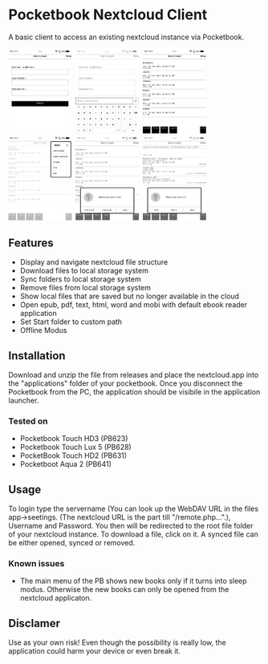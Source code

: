 # Pocketbook Nextcloud Client
A basic client to access an existing nextcloud instance via Pocketbook. 

<img src="/screenshots/loginScreen.bmp" width="25%" height="25%">&nbsp;&nbsp;<img src="/screenshots/loginScreenURL.bmp" width="25%" height="25%">&nbsp;&nbsp;<img src="/screenshots/startScreen.bmp" width="25%" height="25%">&nbsp;&nbsp;<img src="/screenshots/menu.bmp" width="25%" height="25%">&nbsp;&nbsp;<img src="/screenshots/folderDialog.bmp" width="25%" height="25%">&nbsp;&nbsp;<img src="/screenshots/fileDialog.bmp" width="25%" height="25%">

## Features
* Display and navigate nextcloud file structure
* Download files to local storage system
* Sync folders to local storage system
* Remove files from local storage system
* Show local files that are saved but no longer available in the cloud
* Open epub, pdf, text, html, word and mobi with default ebook reader application
* Set Start folder to custom path
* Offline Modus

## Installation
Download and unzip the file from releases and place the nextcloud.app into the "applications" folder of your pocketbook. Once you disconnect the Pocketbook from the PC, the application should be visibile in the application launcher.

### Tested on
* Pocketbook Touch HD3 (PB623) 
* Pocketbook Touch Lux 5 (PB628)
* PocketBook Touch HD2 (PB631)
* Pocketboot Aqua 2 (PB641)

## Usage
To login type the servername (You can look up the WebDAV URL in the files app->seetings. (The nextcloud URL is the part till \"/remote.php...\".), Username and Password. You then will be redirected to the root file folder of your nextcloud instance.
To download a file, click on it. A synced file can be either opened, synced or removed.

### Known issues
* The main menu of the PB shows new books only if it turns into sleep modus. Otherwise the new books can only be opened from the nextcloud applicaton.

## Disclamer
Use as your own risk! 
Even though the possibility is really low, the application could harm your device or even break it.
